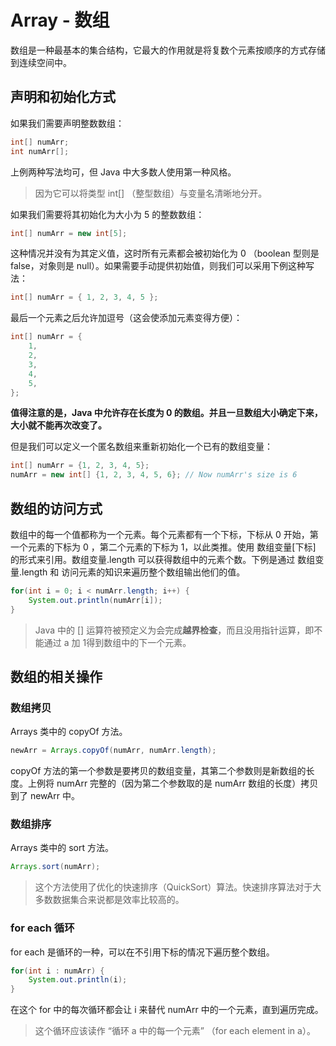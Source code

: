 # Array - 数组

数组是一种最基本的集合结构，它最大的作用就是将复数个元素按顺序的方式存储到连续空间中。

## 声明和初始化方式

如果我们需要声明整数数组：

```java
int[] numArr;
int numArr[];
```

上例两种写法均可，但 Java 中大多数人使用第一种风格。

> 因为它可以将类型 int[] （整型数组）与变量名清晰地分开。

如果我们需要将其初始化为大小为 5 的整数数组：

```java
int[] numArr = new int[5];
```

这种情况并没有为其定义值，这时所有元素都会被初始化为 0 （boolean 型则是 false，对象则是 null）。如果需要手动提供初始值，则我们可以采用下例这种写法：

```java
int[] numArr = { 1, 2, 3, 4, 5 };
```

最后一个元素之后允许加逗号（这会使添加元素变得方便）：

```java
int[] numArr = {
    1,
    2,
    3,
    4,
    5,
};
```

**值得注意的是，Java 中允许存在长度为 0 的数组。并且一旦数组大小确定下来，大小就不能再次改变了。**

但是我们可以定义一个匿名数组来重新初始化一个已有的数组变量：

```java
int[] numArr = {1, 2, 3, 4, 5};
numArr = new int[] {1, 2, 3, 4, 5, 6}; // Now numArr's size is 6
```

## 数组的访问方式

数组中的每一个值都称为一个元素。每个元素都有一个下标，下标从 0 开始，第一个元素的下标为 0 ，第二个元素的下标为 1，以此类推。使用 数组变量[下标] 的形式来引用。数组变量.length 可以获得数组中的元素个数。下例是通过 数组变量.length 和 访问元素的知识来遍历整个数组输出他们的值。

```java
for(int i = 0; i < numArr.length; i++) {
    System.out.println(numArr[i]);
}
```

> Java 中的 [] 运算符被预定义为会完成**越界检查**，而且没用指针运算，即不能通过 a 加 1得到数组中的下一个元素。

## 数组的相关操作

### 数组拷贝

Arrays 类中的 copyOf 方法。

```java
newArr = Arrays.copyOf(numArr, numArr.length);
```

copyOf 方法的第一个参数是要拷贝的数组变量，其第二个参数则是新数组的长度。上例将 numArr 完整的（因为第二个参数取的是 numArr 数组的长度）拷贝到了 newArr 中。

### 数组排序

Arrays 类中的 sort 方法。

```java
Arrays.sort(numArr);
```

> 这个方法使用了优化的快速排序（QuickSort）算法。快速排序算法对于大多数数据集合来说都是效率比较高的。

### for each 循环

for each 是循环的一种，可以在不引用下标的情况下遍历整个数组。

```java
for(int i : numArr) {
    System.out.println(i);
}
```

在这个 for 中的每次循环都会让 i 来替代 numArr 中的一个元素，直到遍历完成。

> 这个循环应该读作 “循环 a 中的每一个元素” （for each element in a）。

